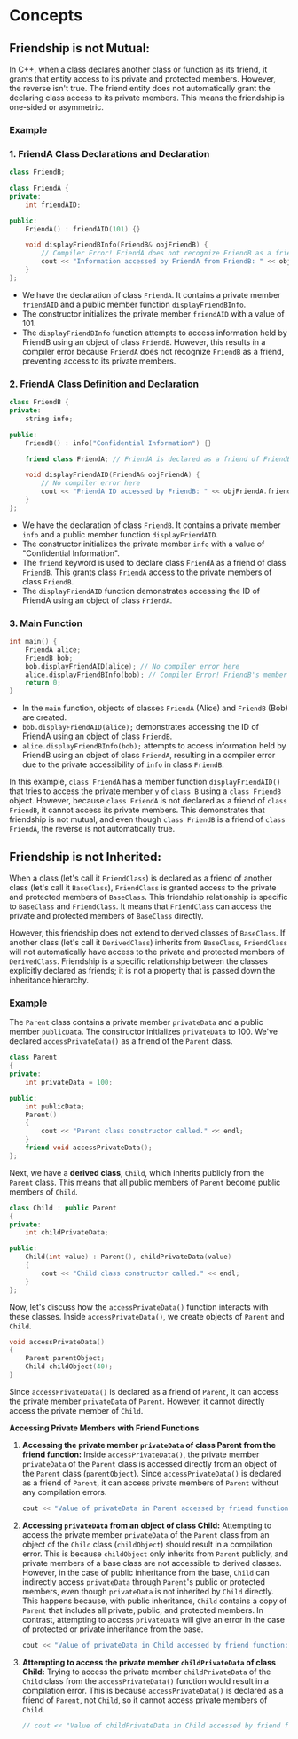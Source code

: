 # Concepts

## **Friendship is not Mutual:**

In C++, when a class declares another class or function as its friend, it grants that entity access to its private and protected members. However, the reverse isn't true. The friend entity does not automatically grant the declaring class access to its private members. This means the friendship is one-sided or asymmetric.

### Example

### 1. FriendA Class Declarations and Declaration

```cpp
class FriendB;

class FriendA {
private:
    int friendAID;

public:
    FriendA() : friendAID(101) {}

    void displayFriendBInfo(FriendB& objFriendB) {
        // Compiler Error! FriendA does not recognize FriendB as a friend, so it cannot access its private members
        cout << "Information accessed by FriendA from FriendB: " << objFriendB.info << endl;
    }
};
```

- We have the declaration of class `FriendA`. It contains a private member `friendAID` and a public member function `displayFriendBInfo`.
- The constructor initializes the private member `friendAID` with a value of 101.
- The `displayFriendBInfo` function attempts to access information held by FriendB using an object of class `FriendB`. However, this results in a compiler error because `FriendA` does not recognize `FriendB` as a friend, preventing access to its private members.

### 2. FriendA Class Definition and Declaration

```cpp
class FriendB {
private:
    string info;

public:
    FriendB() : info("Confidential Information") {}

    friend class FriendA; // FriendA is declared as a friend of FriendB

    void displayFriendAID(FriendA& objFriendA) {
        // No compiler error here
        cout << "FriendA ID accessed by FriendB: " << objFriendA.friendAID << endl;
    }
};
```

- We have the declaration of class `FriendB`. It contains a private member `info` and a public member function `displayFriendAID`.
- The constructor initializes the private member `info` with a value of "Confidential Information".
- The `friend` keyword is used to declare class `FriendA` as a friend of class `FriendB`. This grants class `FriendA` access to the private members of class `FriendB`.
- The `displayFriendAID` function demonstrates accessing the ID of FriendA using an object of class `FriendA`.

### 3. Main Function

```cpp
int main() {
    FriendA alice;
    FriendB bob;
    bob.displayFriendAID(alice); // No compiler error here
    alice.displayFriendBInfo(bob); // Compiler Error! FriendB's member 'info' is private and cannot be accessed by FriendA
    return 0;
}
```

- In the `main` function, objects of classes `FriendA` (Alice) and `FriendB` (Bob) are created.
- `bob.displayFriendAID(alice);` demonstrates accessing the ID of FriendA using an object of class `FriendB`.
- `alice.displayFriendBInfo(bob);` attempts to access information held by FriendB using an object of class `FriendA`, resulting in a compiler error due to the private accessibility of `info` in class `FriendB`.

In this example, `class FriendA` has a member function `displayFriendAID()` that tries to access the private member `y` of `class B` using a `class FriendB` object. However, because `class FriendA` is not declared as a friend of `class FriendB`, it cannot access its private members. This demonstrates that friendship is not mutual, and even though `class FriendB` is a friend of `class FriendA`, the reverse is not automatically true.

## **Friendship is not Inherited:**

When a class (let's call it `FriendClass`) is declared as a friend of another class (let's call it `BaseClass`), `FriendClass` is granted access to the private and protected members of `BaseClass`. This friendship relationship is specific to `BaseClass` and `FriendClass`. It means that `FriendClass` can access the private and protected members of `BaseClass` directly.

However, this friendship does not extend to derived classes of `BaseClass`. If another class (let's call it `DerivedClass`) inherits from `BaseClass`, `FriendClass` will not automatically have access to the private and protected members of `DerivedClass`. Friendship is a specific relationship between the classes explicitly declared as friends; it is not a property that is passed down the inheritance hierarchy.

### Example

The `Parent` class contains a private member `privateData` and a public member `publicData`. The constructor initializes `privateData` to 100. We've declared `accessPrivateData()` as a friend of the `Parent` class.

```cpp
class Parent
{
private:
    int privateData = 100;

public:
    int publicData;
    Parent()
    {
        cout << "Parent class constructor called." << endl;
    }
    friend void accessPrivateData();
};
```

Next, we have a **derived class**, `Child`, which inherits publicly from the `Parent` class. This means that all public members of `Parent` become public members of `Child`.

```cpp
class Child : public Parent
{
private:
    int childPrivateData;

public:
    Child(int value) : Parent(), childPrivateData(value)
    {
        cout << "Child class constructor called." << endl;
    }
};
```

Now, let's discuss how the `accessPrivateData()` function interacts with these classes. Inside `accessPrivateData()`, we create objects of `Parent` and `Child`.

```cpp
void accessPrivateData()
{
    Parent parentObject;
    Child childObject(40);
}
```

Since `accessPrivateData()` is declared as a friend of `Parent`, it can access the private member `privateData` of `Parent`. However, it cannot directly access the private member of `Child`.

**Accessing Private Members with Friend Functions**

1. **Accessing the private member `privateData` of class Parent from the friend function:**
   Inside `accessPrivateData()`, the private member `privateData` of the `Parent` class is accessed directly from an object of the `Parent` class (`parentObject`). Since `accessPrivateData()` is declared as a friend of `Parent`, it can access private members of `Parent` without any compilation errors.

   ```cpp
   cout << "Value of privateData in Parent accessed by friend function: " << parentObject.privateData << endl;
   ```

2. **Accessing `privateData` from an object of class Child:**
   Attempting to access the private member `privateData` of the `Parent` class from an object of the `Child` class (`childObject`) should result in a compilation error. This is because `childObject` only inherits from `Parent` publicly, and private members of a base class are not accessible to derived classes. However, in the case of public inheritance from the base, `Child` can indirectly access `privateData` through `Parent`'s public or protected members, even though `privateData` is not inherited by `Child` directly. This happens because, with public inheritance, `Child` contains a copy of `Parent` that includes all private, public, and protected members. In contrast, attempting to access `privateData` will give an error in the case of protected or private inheritance from the base.

   ```cpp
   cout << "Value of privateData in Child accessed by friend function: " << childObject.privateData << endl;
   ```

3. **Attempting to access the private member `childPrivateData` of class Child:**
   Trying to access the private member `childPrivateData` of the `Child` class from the `accessPrivateData()` function would result in a compilation error. This is because `accessPrivateData()` is declared as a friend of `Parent`, not `Child`, so it cannot access private members of `Child`.

   ```cpp
   // cout << "Value of childPrivateData in Child accessed by friend function: " << childObject.childPrivateData << endl;
   ```
